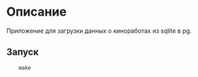 # Описание

Приложение для загрузки данных о киноработах из sqlite в pg.

## Запуск
```
    make
```
